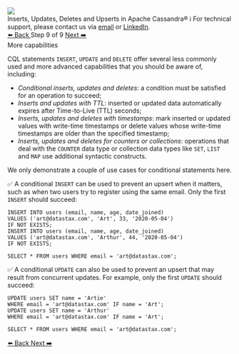 <!-- TOP -->
<div class="top">
  <img class="scenario-academy-logo" src="https://datastax-academy.github.io/katapod-shared-assets/images/ds-academy-2023.svg" />
  <div class="scenario-title-section">
    <span class="scenario-title">Inserts, Updates, Deletes and Upserts in Apache Cassandra®</span>
    <span class="scenario-subtitle">ℹ️ For technical support, please contact us via <a href="mailto:aleksandr.volochnev@datastax.com">email</a> or <a href="https://dtsx.io/aleks">LinkedIn</a>.</span>
  </div>
</div>

<!-- NAVIGATION -->
<div id="navigation-top" class="navigation-top">
 <a href='command:katapod.loadPage?[{"step":"step8-astra"}]'
   class="btn btn-dark navigation-top-left">⬅️ Back
 </a>
<span class="step-count"> Step 9 of 9</span>
 <a href='command:katapod.loadPage?[{"step":"finish-astra"}]'
    class="btn btn-dark navigation-top-right">Next ➡️
  </a>
</div>

<!-- CONTENT -->

<div class="step-title">More capabilities</div>

CQL statements `INSERT`, `UPDATE` and `DELETE` offer several less commonly used and more advanced 
capabilities that you should be aware of, including:
- *Conditional inserts, updates and deletes*: a condition must be satisfied for an operation to succeed;
- *Inserts and updates with TTL*: inserted or updated data automatically expires after Time-to-Live (TTL) seconds;
- *Inserts, updates and deletes with timestamps*: mark inserted or updated values with write-time timestamps or 
  delete values whose write-time timestamps are older than the specified timestamp;
- *Inserts, updates and deletes for counters or collections*: operations that deal with the `COUNTER` data type or
  collection data types like `SET`, `LIST` and `MAP` use additional syntactic constructs.

We only demonstrate a couple of use cases for conditional statements here.

✅ A conditional `INSERT` can be used to prevent an upsert when it matters, 
such as when two users try to register using the same email. Only the first 
`INSERT` should succeed:
```
INSERT INTO users (email, name, age, date_joined) 
VALUES ('art@datastax.com', 'Art', 33, '2020-05-04')
IF NOT EXISTS;
INSERT INTO users (email, name, age, date_joined) 
VALUES ('art@datastax.com', 'Arthur', 44, '2020-05-04')
IF NOT EXISTS;

SELECT * FROM users WHERE email = 'art@datastax.com';
```

✅ A conditional `UPDATE` can also be used to prevent an upsert that may result from 
concurrent updates. For example, only the first `UPDATE` should succeed:
```
UPDATE users SET name = 'Artie'
WHERE email = 'art@datastax.com' IF name = 'Art';
UPDATE users SET name = 'Arthur'
WHERE email = 'art@datastax.com' IF name = 'Art';

SELECT * FROM users WHERE email = 'art@datastax.com';
``` 

<!-- NAVIGATION -->
<div id="navigation-bottom" class="navigation-bottom">
 <a href='command:katapod.loadPage?[{"step":"step8-astra"}]'
   class="btn btn-dark navigation-bottom-left">⬅️ Back
 </a>
 <a href='command:katapod.loadPage?[{"step":"finish-astra"}]'
    class="btn btn-dark navigation-bottom-right">Next ➡️
  </a>
</div>

